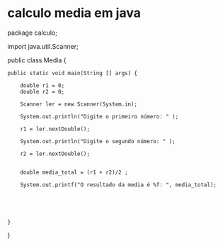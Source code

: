 # calculo media em java

package calculo;

import java.util.Scanner;

public class Media {
	
	public static void main(String [] args) {
		
		double r1 = 0;
		double r2 = 0;
		
		Scanner ler = new Scanner(System.in);
		
		System.out.println("Digite o primeiro número: " );
		
		r1 = ler.nextDouble();
		
		System.out.println("Digite o segundo número: " );
		
		r2 = ler.nextDouble();

		
		double media_total = (r1 + r2)/2 ;
		
		System.out.printf("O resultado da media é %f: ", media_total);
		
		
		
		
		
	}	
		
		
}
